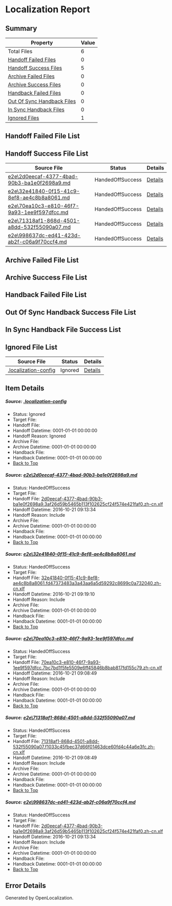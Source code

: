 # <a name='report-top'></a> Localization Report

## Summary
 Property | Value 
 -------- | ----- 
 Total Files | 6
[ Handoff Failed Files ](#handoff-failed-list)| 0
[ Handoff Success Files ](#handoff-success-list)| 5
[ Archive Failed Files ](#archive-failed-list)| 0
[ Archive Success Files ](#archive-success-list)| 0
[ Handback Failed Files ](#handback-failed-list)| 0
[ Out Of Sync Handback Files ](#outofsync-handback-success-list)| 0
[ In Sync Handback Files ](#insync-handback-success-list)| 0
[ Ignored Files ](#ignored-list)| 1

## <a name='handoff-failed-list'></a> Handoff Failed File List

## <a name='handoff-success-list'></a> Handoff Success File List
 Source File | Status | Details 
 ----------- | ------ | ------- 
 [e2e\2d0eecaf-4377-4bad-90b3-ba1e0f2698a9.md](https://github.com/OpenLocalizationTestOrg/ol-test0/blob/d49858b39bdc3ceda70487cfcecfd6b2d4da033d/e2e/2d0eecaf-4377-4bad-90b3-ba1e0f2698a9.md) | HandedOffSuccess | [Details](#0659f54f62bb65e2ef4dc6506ae79a4597afc18e1)
 [e2e\32e41840-0f15-41c9-8ef8-ae4c8b8a8061.md](https://github.com/OpenLocalizationTestOrg/ol-test0/blob/f63cee44191d4baed7189f5536d2b6e290aee77a/e2e/32e41840-0f15-41c9-8ef8-ae4c8b8a8061.md) | HandedOffSuccess | [Details](#8d1a5826be3923f022657a25c244bdec797015d32)
 [e2e\70ea10c3-e810-46f7-9a93-1ee9f597dfcc.md](https://github.com/OpenLocalizationTestOrg/ol-test0/blob/4f9a074aefd8852c10075d721271871db61af037/e2e/70ea10c3-e810-46f7-9a93-1ee9f597dfcc.md) | HandedOffSuccess | [Details](#c3f7f1b4872e1294718f7519548d950a13f303b73)
 [e2e\71318af1-868d-4501-a8dd-532f55090a07.md](https://github.com/OpenLocalizationTestOrg/ol-test0/blob/4f9a074aefd8852c10075d721271871db61af037/e2e/71318af1-868d-4501-a8dd-532f55090a07.md) | HandedOffSuccess | [Details](#9f537e41d5ad745b9e67f1218875411e68fc770a4)
 [e2e\998637dc-ed41-423d-ab2f-c06a9f70ccf4.md](https://github.com/OpenLocalizationTestOrg/ol-test0/blob/f63cee44191d4baed7189f5536d2b6e290aee77a/e2e/998637dc-ed41-423d-ab2f-c06a9f70ccf4.md) | HandedOffSuccess | [Details](#0659f54f62bb65e2ef4dc6506ae79a4597afc18e5)

## <a name='archive-failed-list'></a> Archive Failed File List

## <a name='archive-success-list'></a> Archive Success File List

## <a name='handback-failed-list'></a> Handback Failed File List

## <a name='outofsync-handback-success-list'></a> Out Of Sync Handback Success File List

## <a name='insync-handback-success-list'></a> In Sync Handback File Success List

## <a name='ignored-list'></a> Ignored File List
 Source File | Status | Details 
 ----------- | ------ | ------- 
 [.localization-config](https://github.com/OpenLocalizationTestOrg/ol-test0/blob/f63cee44191d4baed7189f5536d2b6e290aee77a/.localization-config) | Ignored | [Details](#c268a05ecaa7ec85942ed632c29928ee5bd6da8d0)

## Item Details
##### <a name='c268a05ecaa7ec85942ed632c29928ee5bd6da8d0'></a> Source: [.localization-config](https://github.com/OpenLocalizationTestOrg/ol-test0/blob/f63cee44191d4baed7189f5536d2b6e290aee77a/.localization-config)
* Status: Ignored
* Target File: 
* Handoff File: 
* Handoff Datetime: 0001-01-01 00:00:00
* Handoff Reason: Ignored
* Archive File: 
* Archive Datetime: 0001-01-01 00:00:00
* Handback File: 
* Handback Datetime: 0001-01-01 00:00:00
* [Back to Top](#report-top)

##### <a name='0659f54f62bb65e2ef4dc6506ae79a4597afc18e1'></a> Source: [e2e\2d0eecaf-4377-4bad-90b3-ba1e0f2698a9.md](https://github.com/OpenLocalizationTestOrg/ol-test0/blob/d49858b39bdc3ceda70487cfcecfd6b2d4da033d/e2e/2d0eecaf-4377-4bad-90b3-ba1e0f2698a9.md)
* Status: HandedOffSuccess
* Target File: 
* Handoff File: [2d0eecaf-4377-4bad-90b3-ba1e0f2698a9.3af26d59b5465b113f102625cf24f574e421faf0.zh-cn.xlf](https://github.com/OpenLocalizationTestOrg/ol-test0-handoff/blob/a19eaabc25d394a22f8a9bd56bb4b1aca3272e0d/ol-handoff/OpenLocalizationTestOrg/ol-test0-zhcn/shujia/ht/2d0eecaf-4377-4bad-90b3-ba1e0f2698a9.3af26d59b5465b113f102625cf24f574e421faf0.zh-cn.xlf)
* Handoff Datetime: 2016-10-21 09:13:34
* Handoff Reason: Include
* Archive File: 
* Archive Datetime: 0001-01-01 00:00:00
* Handback File: 
* Handback Datetime: 0001-01-01 00:00:00
* [Back to Top](#report-top)

##### <a name='8d1a5826be3923f022657a25c244bdec797015d32'></a> Source: [e2e\32e41840-0f15-41c9-8ef8-ae4c8b8a8061.md](https://github.com/OpenLocalizationTestOrg/ol-test0/blob/f63cee44191d4baed7189f5536d2b6e290aee77a/e2e/32e41840-0f15-41c9-8ef8-ae4c8b8a8061.md)
* Status: HandedOffSuccess
* Target File: 
* Handoff File: [32e41840-0f15-41c9-8ef8-ae4c8b8a8061.fd47373483a3a43aa6a5d59292c8699c0a732040.zh-cn.xlf](https://github.com/OpenLocalizationTestOrg/ol-test0-handoff/blob/b3999132cfce586697b5f8e5b826d4832d74f839/ol-handoff/OpenLocalizationTestOrg/ol-test0-zhcn/shujia/ht/32e41840-0f15-41c9-8ef8-ae4c8b8a8061.fd47373483a3a43aa6a5d59292c8699c0a732040.zh-cn.xlf)
* Handoff Datetime: 2016-10-21 09:19:10
* Handoff Reason: Include
* Archive File: 
* Archive Datetime: 0001-01-01 00:00:00
* Handback File: 
* Handback Datetime: 0001-01-01 00:00:00
* [Back to Top](#report-top)

##### <a name='c3f7f1b4872e1294718f7519548d950a13f303b73'></a> Source: [e2e\70ea10c3-e810-46f7-9a93-1ee9f597dfcc.md](https://github.com/OpenLocalizationTestOrg/ol-test0/blob/4f9a074aefd8852c10075d721271871db61af037/e2e/70ea10c3-e810-46f7-9a93-1ee9f597dfcc.md)
* Status: HandedOffSuccess
* Target File: 
* Handoff File: [70ea10c3-e810-46f7-9a93-1ee9f597dfcc.7bc7bd1f5fe5509e6ff45846b8bab817fd155c79.zh-cn.xlf](https://github.com/OpenLocalizationTestOrg/ol-test0-handoff/blob/42f3af2380e760655f69b43cea46bd94631727a3/ol-handoff/OpenLocalizationTestOrg/ol-test0-zhcn/shujia/ht/70ea10c3-e810-46f7-9a93-1ee9f597dfcc.7bc7bd1f5fe5509e6ff45846b8bab817fd155c79.zh-cn.xlf)
* Handoff Datetime: 2016-10-21 09:08:49
* Handoff Reason: Include
* Archive File: 
* Archive Datetime: 0001-01-01 00:00:00
* Handback File: 
* Handback Datetime: 0001-01-01 00:00:00
* [Back to Top](#report-top)

##### <a name='9f537e41d5ad745b9e67f1218875411e68fc770a4'></a> Source: [e2e\71318af1-868d-4501-a8dd-532f55090a07.md](https://github.com/OpenLocalizationTestOrg/ol-test0/blob/4f9a074aefd8852c10075d721271871db61af037/e2e/71318af1-868d-4501-a8dd-532f55090a07.md)
* Status: HandedOffSuccess
* Target File: 
* Handoff File: [71318af1-868d-4501-a8dd-532f55090a07.f1033c45fbec37d66f01463dce60fd4c44a6e3fc.zh-cn.xlf](https://github.com/OpenLocalizationTestOrg/ol-test0-handoff/blob/42f3af2380e760655f69b43cea46bd94631727a3/ol-handoff/OpenLocalizationTestOrg/ol-test0-zhcn/shujia/ht/71318af1-868d-4501-a8dd-532f55090a07.f1033c45fbec37d66f01463dce60fd4c44a6e3fc.zh-cn.xlf)
* Handoff Datetime: 2016-10-21 09:08:49
* Handoff Reason: Include
* Archive File: 
* Archive Datetime: 0001-01-01 00:00:00
* Handback File: 
* Handback Datetime: 0001-01-01 00:00:00
* [Back to Top](#report-top)

##### <a name='0659f54f62bb65e2ef4dc6506ae79a4597afc18e5'></a> Source: [e2e\998637dc-ed41-423d-ab2f-c06a9f70ccf4.md](https://github.com/OpenLocalizationTestOrg/ol-test0/blob/f63cee44191d4baed7189f5536d2b6e290aee77a/e2e/998637dc-ed41-423d-ab2f-c06a9f70ccf4.md)
* Status: HandedOffSuccess
* Target File: 
* Handoff File: [2d0eecaf-4377-4bad-90b3-ba1e0f2698a9.3af26d59b5465b113f102625cf24f574e421faf0.zh-cn.xlf](https://github.com/OpenLocalizationTestOrg/ol-test0-handoff/blob/a19eaabc25d394a22f8a9bd56bb4b1aca3272e0d/ol-handoff/OpenLocalizationTestOrg/ol-test0-zhcn/shujia/ht/2d0eecaf-4377-4bad-90b3-ba1e0f2698a9.3af26d59b5465b113f102625cf24f574e421faf0.zh-cn.xlf)
* Handoff Datetime: 2016-10-21 09:13:34
* Handoff Reason: Include
* Archive File: 
* Archive Datetime: 0001-01-01 00:00:00
* Handback File: 
* Handback Datetime: 0001-01-01 00:00:00
* [Back to Top](#report-top)


## Error Details

Generated by OpenLocalization.
